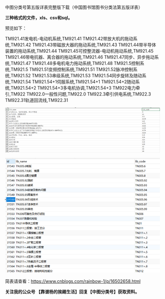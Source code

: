 中图分类号第五版详表完整版下载（中国图书馆图书分类法第五版详表）

**三种格式的文件，xls、csv和sql。**

预览如下：

TM921.41发电机-电动机系统,TM921.41
TM921.42带放大机的拖动系统,TM921.42
TM921.43带磁放大器的拖动系统,TM921.43
TM921.44带半导体装置的拖动系统,TM921.44
TM921.45可控整流器-电动机拖动系统,TM921.45
TM921.46带电抗器、离合器的拖动系统,TM921.46
TM921.47同步、异步拖动系统,TM921.47
TM921.48多电机电力拖动系统,TM921.48
TM921.5控制系统,TM921.5
TM921.51变频控制系统,TM921.51
TM921.52脉冲控制系统,TM921.52
TM921.53串级系统,TM921.53
TM921.54同步旋转及随动系统,TM921.54
TM921.54+1伺服系统,TM921.54+1
TM921.54+2随动系统,TM921.54+2
TM921.54+3多电机协调,TM921.54+3
TM922电力牵引,TM922
TM922.0一般性问题,TM922.0
TM922.3牵引供电系统,TM922.3
TM922.31轨道回流线,TM922.31

![img](https://raw.githubusercontent.com/SAH01/wordpress-img/master/imgs/2090080-20221024163544897-479270433.png)

 

![img](https://raw.githubusercontent.com/SAH01/wordpress-img/master/imgs/2090080-20221024163734475-1997614200.png)

 

简表请查看：https://www.cnblogs.com/rainbow-1/p/16502658.html

**关注我的公众号 【靠谱杨的挨踢生活】回复【中图分类号】获取资料。**